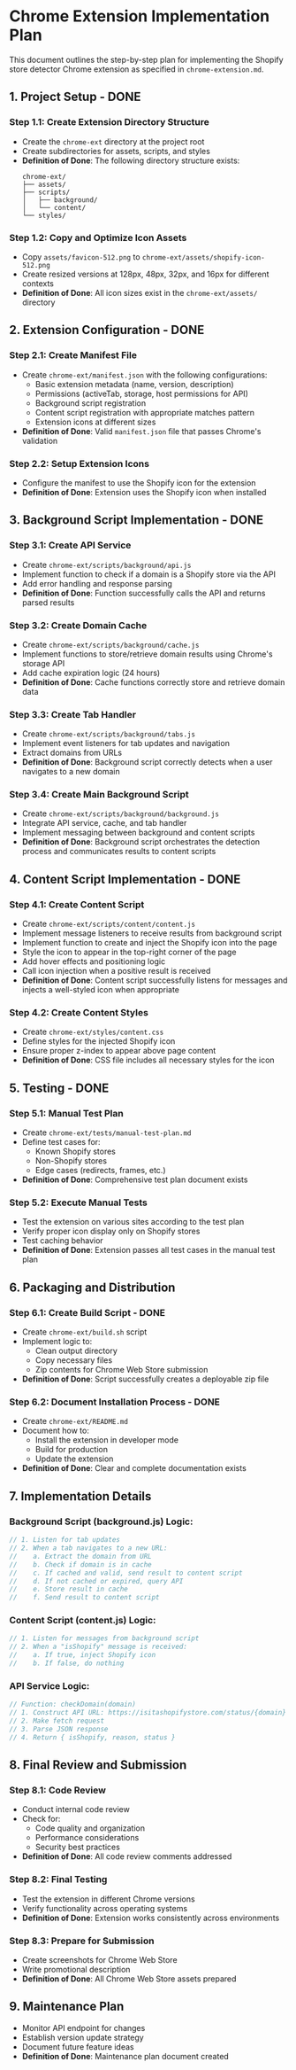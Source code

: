 # Chrome Extension Implementation Plan

This document outlines the step-by-step plan for implementing the Shopify store detector Chrome extension as specified in `chrome-extension.md`.

## 1. Project Setup - DONE

### Step 1.1: Create Extension Directory Structure
- Create the `chrome-ext` directory at the project root
- Create subdirectories for assets, scripts, and styles
- **Definition of Done**: The following directory structure exists:
  ```
  chrome-ext/
  ├── assets/
  ├── scripts/
  │   ├── background/
  │   └── content/
  └── styles/
  ```

### Step 1.2: Copy and Optimize Icon Assets
- Copy `assets/favicon-512.png` to `chrome-ext/assets/shopify-icon-512.png`
- Create resized versions at 128px, 48px, 32px, and 16px for different contexts
- **Definition of Done**: All icon sizes exist in the `chrome-ext/assets/` directory

## 2. Extension Configuration - DONE

### Step 2.1: Create Manifest File
- Create `chrome-ext/manifest.json` with the following configurations:
  - Basic extension metadata (name, version, description)
  - Permissions (activeTab, storage, host permissions for API)
  - Background script registration
  - Content script registration with appropriate matches pattern
  - Extension icons at different sizes
- **Definition of Done**: Valid `manifest.json` file that passes Chrome's validation

### Step 2.2: Setup Extension Icons
- Configure the manifest to use the Shopify icon for the extension
- **Definition of Done**: Extension uses the Shopify icon when installed

## 3. Background Script Implementation - DONE

### Step 3.1: Create API Service
- Create `chrome-ext/scripts/background/api.js`
- Implement function to check if a domain is a Shopify store via the API
- Add error handling and response parsing
- **Definition of Done**: Function successfully calls the API and returns parsed results

### Step 3.2: Create Domain Cache
- Create `chrome-ext/scripts/background/cache.js`
- Implement functions to store/retrieve domain results using Chrome's storage API
- Add cache expiration logic (24 hours)
- **Definition of Done**: Cache functions correctly store and retrieve domain data

### Step 3.3: Create Tab Handler
- Create `chrome-ext/scripts/background/tabs.js`
- Implement event listeners for tab updates and navigation
- Extract domains from URLs
- **Definition of Done**: Background script correctly detects when a user navigates to a new domain

### Step 3.4: Create Main Background Script
- Create `chrome-ext/scripts/background/background.js`
- Integrate API service, cache, and tab handler
- Implement messaging between background and content scripts
- **Definition of Done**: Background script orchestrates the detection process and communicates results to content scripts

## 4. Content Script Implementation - DONE

### Step 4.1: Create Content Script
- Create `chrome-ext/scripts/content/content.js`
- Implement message listeners to receive results from background script
- Implement function to create and inject the Shopify icon into the page
- Style the icon to appear in the top-right corner of the page
- Add hover effects and positioning logic
- Call icon injection when a positive result is received
- **Definition of Done**: Content script successfully listens for messages and injects a well-styled icon when appropriate

### Step 4.2: Create Content Styles
- Create `chrome-ext/styles/content.css`
- Define styles for the injected Shopify icon
- Ensure proper z-index to appear above page content
- **Definition of Done**: CSS file includes all necessary styles for the icon

## 5. Testing - DONE

### Step 5.1: Manual Test Plan
- Create `chrome-ext/tests/manual-test-plan.md`
- Define test cases for:
  - Known Shopify stores
  - Non-Shopify stores
  - Edge cases (redirects, frames, etc.)
- **Definition of Done**: Comprehensive test plan document exists

### Step 5.2: Execute Manual Tests
- Test the extension on various sites according to the test plan
- Verify proper icon display only on Shopify stores
- Test caching behavior
- **Definition of Done**: Extension passes all test cases in the manual test plan

## 6. Packaging and Distribution

### Step 6.1: Create Build Script - DONE
- Create `chrome-ext/build.sh` script
- Implement logic to:
  - Clean output directory
  - Copy necessary files
  - Zip contents for Chrome Web Store submission
- **Definition of Done**: Script successfully creates a deployable zip file

### Step 6.2: Document Installation Process - DONE
- Create `chrome-ext/README.md`
- Document how to:
  - Install the extension in developer mode
  - Build for production
  - Update the extension
- **Definition of Done**: Clear and complete documentation exists

## 7. Implementation Details

### Background Script (background.js) Logic:
```javascript
// 1. Listen for tab updates
// 2. When a tab navigates to a new URL:
//    a. Extract the domain from URL
//    b. Check if domain is in cache
//    c. If cached and valid, send result to content script
//    d. If not cached or expired, query API
//    e. Store result in cache
//    f. Send result to content script
```

### Content Script (content.js) Logic:
```javascript
// 1. Listen for messages from background script
// 2. When a "isShopify" message is received:
//    a. If true, inject Shopify icon
//    b. If false, do nothing
```

### API Service Logic:
```javascript
// Function: checkDomain(domain)
// 1. Construct API URL: https://isitashopifystore.com/status/{domain}
// 2. Make fetch request
// 3. Parse JSON response
// 4. Return { isShopify, reason, status }
```

## 8. Final Review and Submission

### Step 8.1: Code Review
- Conduct internal code review
- Check for:
  - Code quality and organization
  - Performance considerations
  - Security best practices
- **Definition of Done**: All code review comments addressed

### Step 8.2: Final Testing
- Test the extension in different Chrome versions
- Verify functionality across operating systems
- **Definition of Done**: Extension works consistently across environments

### Step 8.3: Prepare for Submission
- Create screenshots for Chrome Web Store
- Write promotional description
- **Definition of Done**: All Chrome Web Store assets prepared

## 9. Maintenance Plan

- Monitor API endpoint for changes
- Establish version update strategy
- Document future feature ideas
- **Definition of Done**: Maintenance plan document created 